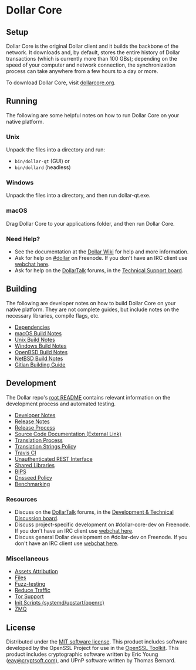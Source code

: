 Dollar Core
=============

Setup
---------------------
Dollar Core is the original Dollar client and it builds the backbone of the network. It downloads and, by default, stores the entire history of Dollar transactions (which is currently more than 100 GBs); depending on the speed of your computer and network connection, the synchronization process can take anywhere from a few hours to a day or more.

To download Dollar Core, visit [dollarcore.org](https://dollarcore.org/en/releases/).

Running
---------------------
The following are some helpful notes on how to run Dollar Core on your native platform.

### Unix

Unpack the files into a directory and run:

- `bin/dollar-qt` (GUI) or
- `bin/dollard` (headless)

### Windows

Unpack the files into a directory, and then run dollar-qt.exe.

### macOS

Drag Dollar Core to your applications folder, and then run Dollar Core.

### Need Help?

* See the documentation at the [Dollar Wiki](https://en.dollar.it/wiki/Main_Page)
for help and more information.
* Ask for help on [#dollar](http://webchat.freenode.net?channels=dollar) on Freenode. If you don't have an IRC client use [webchat here](http://webchat.freenode.net?channels=dollar).
* Ask for help on the [DollarTalk](https://dollartalk.org/) forums, in the [Technical Support board](https://dollartalk.org/index.php?board=4.0).

Building
---------------------
The following are developer notes on how to build Dollar Core on your native platform. They are not complete guides, but include notes on the necessary libraries, compile flags, etc.

- [Dependencies](dependencies.md)
- [macOS Build Notes](build-osx.md)
- [Unix Build Notes](build-unix.md)
- [Windows Build Notes](build-windows.md)
- [OpenBSD Build Notes](build-openbsd.md)
- [NetBSD Build Notes](build-netbsd.md)
- [Gitian Building Guide](gitian-building.md)

Development
---------------------
The Dollar repo's [root README](/README.md) contains relevant information on the development process and automated testing.

- [Developer Notes](developer-notes.md)
- [Release Notes](release-notes.md)
- [Release Process](release-process.md)
- [Source Code Documentation (External Link)](https://dev.visucore.com/dollar/doxygen/)
- [Translation Process](translation_process.md)
- [Translation Strings Policy](translation_strings_policy.md)
- [Travis CI](travis-ci.md)
- [Unauthenticated REST Interface](REST-interface.md)
- [Shared Libraries](shared-libraries.md)
- [BIPS](bips.md)
- [Dnsseed Policy](dnsseed-policy.md)
- [Benchmarking](benchmarking.md)

### Resources
* Discuss on the [DollarTalk](https://dollartalk.org/) forums, in the [Development & Technical Discussion board](https://dollartalk.org/index.php?board=6.0).
* Discuss project-specific development on #dollar-core-dev on Freenode. If you don't have an IRC client use [webchat here](http://webchat.freenode.net/?channels=dollar-core-dev).
* Discuss general Dollar development on #dollar-dev on Freenode. If you don't have an IRC client use [webchat here](http://webchat.freenode.net/?channels=dollar-dev).

### Miscellaneous
- [Assets Attribution](assets-attribution.md)
- [Files](files.md)
- [Fuzz-testing](fuzzing.md)
- [Reduce Traffic](reduce-traffic.md)
- [Tor Support](tor.md)
- [Init Scripts (systemd/upstart/openrc)](init.md)
- [ZMQ](zmq.md)

License
---------------------
Distributed under the [MIT software license](/COPYING).
This product includes software developed by the OpenSSL Project for use in the [OpenSSL Toolkit](https://www.openssl.org/). This product includes
cryptographic software written by Eric Young ([eay@cryptsoft.com](mailto:eay@cryptsoft.com)), and UPnP software written by Thomas Bernard.
